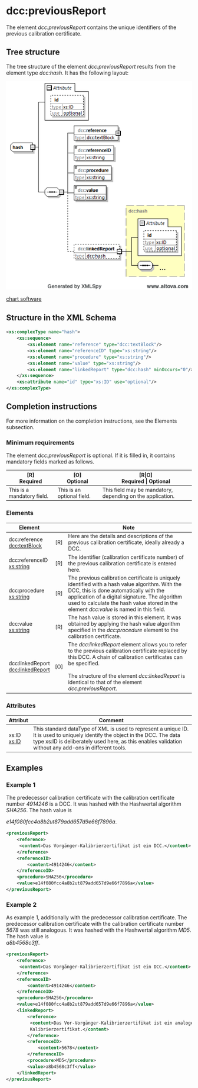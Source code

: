 # dcc:previousReport
The element *dcc:previousReport* contains the unique identifiers of the previous calibration certificate.

## Tree structure

The tree structure of the element *dcc:previousReport* results from the element type *dcc:hash*. It has the following layout:

<img src="../../images/hash.png" alt="hash" width="512" />

[chart software](../XSD_diagramviewer.md)

## Structure in the XML Schema
```xml
<xs:complexType name="hash">
	<xs:sequence>
		<xs:element name="reference" type="dcc:textBlock"/>
		<xs:element name="referenceID" type="xs:string"/>
		<xs:element name="procedure" type="xs:string"/>
		<xs:element name="value" type="xs:string"/>
		<xs:element name="linkedReport" type="dcc:hash" minOccurs="0"/>
	</xs:sequence>
	<xs:attribute name="id" type="xs:ID" use="optional"/>
</xs:complexType>
```

## Completion instructions

For more information on the completion instructions, see the Elements subsection.

### Minimum requirements

The element *dcc:previousReport* is optional. If it is filled in, it contains mandatory fields marked as follows.

|[R] <br> Required|[O] <br> Optional|[R\|O]<br>Required \| Optional|
|-|-|-|
|This is a mandatory field. | This is an optional field.|This field may be mandatory, depending on the application.|

### Elements

|Element||Note|
|-|:---:|-|
|dcc:reference<br>[dcc:textBlock](../auxElements/textBlock.md)|[R]|Here are the details and descriptions of the previous calibration certificate, ideally already a DCC.| 
|dcc:referenceID<br>[xs:string](https://www.w3.org/TR/xmlschema-2/#string)|[R]|The identifier (calibration certificate number) of the previous calibration certificate is entered here.|
|dcc:procedure<br>[xs:string](https://www.w3.org/TR/xmlschema-2/#string)|[R]|The previous calibration certificate is uniquely identified with a hash value algorithm. With the DCC, this is done automatically with the application of a digital signature. The algorithm used to calculate the hash value stored in the element *dcc:value* is named in this field.|
|dcc:value<br>[xs:string](https://www.w3.org/TR/xmlschema-2/#string)|[R]|The hash value is stored in this element. It was obtained by applying the hash value algorithm specified in the *dcc:procedure* element to the calibration certificate.|
|dcc:linkedReport<br>[dcc:linkedReport](../auxElements/linkedReport.md)|[O]|The *dcc:linkedReport* element allows you to refer to the previous calibration certificate replaced by this DCC. A chain of calibration certificates can be specified.<br><br>The structure of the element *dcc:linkedReport* is identical to that of the element *dcc:previousReport*.|

### Attributes

|Attribut|Comment|
|-|-|
|xs:ID<br>[xs:ID](https://www.w3.org/TR/xmlschema-2/#ID)| This standard dataType of XML is used to represent a unique ID. It is used to uniquely identify the object in the DCC. The data type xs:ID is deliberately used here, as this enables validation without any add-ons in different tools.|


## Examples

### Example 1
The predecessor calibration certificate with the calibration certificate number *4914246* is a DCC. It was hashed with the Hashwertal algorithm *SHA256*. The hash value is 

*e14f080fcc4a8b2ut879add657d9e66f7896a*.

```xml
<previousReport>
	<reference>
	 <content>Das Vorgänger-Kalibrierzertifikat ist ein DCC.</content>
	</reference>
	<referenceID>
		<content>4914246</content>
	</referenceID>
	<procedure>SHA256</procedure>
	<value>e14f080fcc4a8b2ut879add657d9e66f7896a</value>
</previousReport>
```
### Example 2
As example 1, additionally with the predecessor calibration certificate. The predecessor calibration certificate with the calibration certificate number *5678* was still analogous. It was hashed with the Hashwertal algorithm *MD5*. The hash value is <br>
*a8b4568c3ff*.
```xml
<previousReport>
	<reference>
	 <content>Das Vorgänger-Kalibrierzertifikat ist ein DCC.</content>
	</reference>
	<referenceID>
		<content>4914246</content>
	</referenceID>
	<procedure>SHA256</procedure>
	<value>e14f080fcc4a8b2ut879add657d9e66f7896a</value>
	<linkedReport>
		<reference>
		 <content>Das Vor-Vorgänger-Kalibrierzertifikat ist ein analoges 
		 Kalibrierzertifikat.</content>
		</reference>
		<referenceID>
			<content>5678</content>
		</referenceID>
		<procedure>MD5</procedure>
		<value>a8b4568c3ff</value>
	</linkedReport>
</previousReport>
```

[^1]: DIN EN ISO/IEC 17025:2018-03 General requirements for the competence of testing 
and calibration laboratories 
